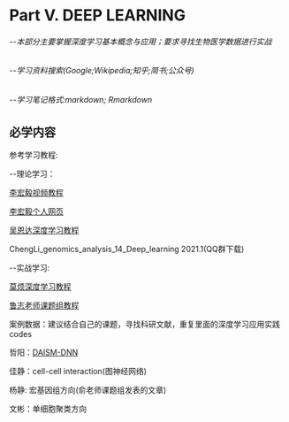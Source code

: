 # Part V. DEEP LEARNING
###### --本部分主要掌握深度学习基本概念与应用；要求寻找生物医学数据进行实战

###### --学习资料搜索(Google;Wikipedia;知乎;简书;公众号)

###### --学习笔记格式:markdown; Rmarkdown

## 必学内容

参考学习教程:

--理论学习：

[李宏毅视频教程](https://www.bilibili.com/video/BV1JE411g7XF/?spm_id_from=333.788.videocard.2)

[李宏毅个人网页](http://speech.ee.ntu.edu.tw/~tlkagk/index.html)

[吴恩达深度学习教程](https://www.bilibili.com/video/BV1gb411j7Bs/?spm_id_from=333.788.videocard.12)

ChengLi_genomics_analysis_14_Deep_learning 2021.1(QQ群下载)

--实战学习:

[莫烦深度学习教程](https://mofanpy.com/tutorials/machine-learning/ML-intro/)

[鲁志老师课题组教程](https://lulab1.gitbook.io/training/part-ii.-machine-learning-skills/3.deep-learning-basics)



案例数据：建议结合自己的课题，寻找科研文献，重复里面的深度学习应用实践codes

哲阳：[DAISM-DNN](https://github.com/xmuyulab/DAISM-DNN)

佳静：cell-cell interaction(图神经网络)

杨静: 宏基因组方向(俞老师课题组发表的文章)

文彬：单细胞聚类方向
